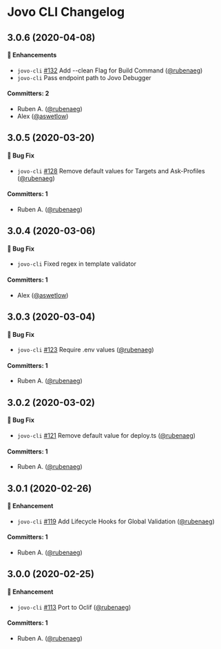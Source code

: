 # Jovo CLI Changelog


## 3.0.6 (2020-04-08)

#### :nail_care: Enhancements
 * `jovo-cli` [#132](https://github.com/jovotech/jovo-cli/pull/132) Add --clean Flag for Build Command ([@rubenaeg](https://github.com/rubenaeg))
 * `jovo-cli` Pass endpoint path to Jovo Debugger

 #### Committers: 2
- Ruben A. ([@rubenaeg](https://github.com/rubenaeg))
- Alex ([@aswetlow](https://github.com/aswetlow))



## 3.0.5 (2020-03-20)

#### :bug: Bug Fix
 * `jovo-cli` [#128](https://github.com/jovotech/jovo-cli/pull/128) Remove default values for Targets and Ask-Profiles ([@rubenaeg](https://github.com/rubenaeg))

 #### Committers: 1
- Ruben A. ([@rubenaeg](https://github.com/rubenaeg))



## 3.0.4 (2020-03-06)

#### :bug: Bug Fix
 * `jovo-cli` Fixed regex in template validator

 #### Committers: 1
- Alex ([@aswetlow](https://github.com/aswetlow))


## 3.0.3 (2020-03-04)

#### :bug: Bug Fix
 * `jovo-cli` [#123](https://github.com/jovotech/jovo-cli/pull/123) Require .env values ([@rubenaeg](https://github.com/rubenaeg))

 #### Committers: 1
- Ruben A. ([@rubenaeg](https://github.com/rubenaeg))


## 3.0.2 (2020-03-02)

#### :bug: Bug Fix
 * `jovo-cli` [#121](https://github.com/jovotech/jovo-cli/pull/121) Remove default value for deploy.ts ([@rubenaeg](https://github.com/rubenaeg))

 #### Committers: 1
- Ruben A. ([@rubenaeg](https://github.com/rubenaeg))


## 3.0.1 (2020-02-26)

 #### :nail_care: Enhancement
 * `jovo-cli` [#119](https://github.com/jovotech/jovo-cli/pull/119) Add Lifecycle Hooks for Global Validation ([@rubenaeg](https://github.com/rubenaeg))

 #### Committers: 1
- Ruben A. ([@rubenaeg](https://github.com/rubenaeg))


## 3.0.0 (2020-02-25)

 #### :nail_care: Enhancement
 * `jovo-cli` [#113](https://github.com/jovotech/jovo-cli/pull/113) Port to Oclif ([@rubenaeg](https://github.com/rubenaeg))


 #### Committers: 1
- Ruben A. ([@rubenaeg](https://github.com/rubenaeg))

